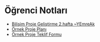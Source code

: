 # Öğrenci Notları

<!--Index-->

- [Bilişim Proje Geliştirme 2.hafta ~YEmreAk](./%C3%96%C4%9Frenci%20Notlar%C4%B1/Bili%C5%9Fim%20Proje%20Geli%C5%9Ftirme%202.hafta%20~YEmreAk.pdf)
- [Örnek Proje Planı](./%C3%96%C4%9Frenci%20Notlar%C4%B1/%C3%96rnek%20Proje%20Plan%C4%B1.pdf)
- [Örnek Proje Teklif Formu](./%C3%96%C4%9Frenci%20Notlar%C4%B1/%C3%96rnek%20Proje%20Teklif%20Formu.pdf)

<!--Index-->
